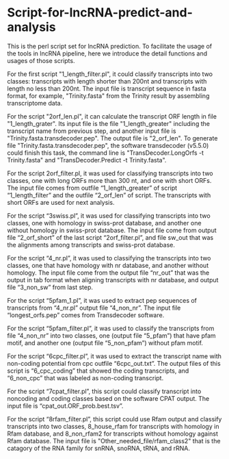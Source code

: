 # Script-for-lncRNA-predict-and-analysis

This is the perl script set for lncRNA prediction. To facilitate the usage of the tools in lncRNA pipeline, here we introduce the detail functions and usages of those scripts. 

For the first script "1_length_filter.pl", it could classify transcripts into two classes: transcripts with length shorter than 200nt and transcripts with length no less than 200nt. The input file is transcript sequence in fasta format, for example, "Trinity.fasta" from the Trinity result by assembling transcriptome data.

For the script "2orf_len.pl", it can calculate the transcript ORF length in file "1_length_grater". Its input file is the file "1_length_greater" including the transcript name from previous step, and another input file is "Trinity.fasta.transdecoder.pep". The output file is "2_orf_len". To generate file "Trinity.fasta.transdecoder.pep", the software transdecoder (v5.5.0) could finish this task, the command line is "TransDecoder.LongOrfs -t Trinity.fasta" and "TransDecoder.Predict -t Trinity.fasta".

For the script 2orf_filter.pl, it was used for classifying transcripts into two classes, one with long ORFs more than 300 nt, and one with short ORFs. The input file comes from outfile “1_length_greater” of script “1_length_filter” and the outfile “2_orf_len” of script. The transcripts with short ORFs are used for next analysis. 

For the script “3swiss.pl”, it was used for classifying transcripts into two classes, one with homology in swiss-prot database, and another one without homology in swiss-prot database. The input file come from output file “2_orf_short” of the last script “2orf_filter.pl”, and file sw_out that was the alignments among transcripts and swiss-prot database. 

For the script “4_nr.pl”, it was used to classifying the transcripts into two classes, one that have homology with nr database, and another without homology. The input file come from the output file “nr_out” that was the output in tab format when aligning transcripts with nr database, and output file “3_non_sw” from last step. 

For the script “5pfam_1.pl”, it was used to extract pep sequences of transcripts from “4_nr.pl” output file “4_non_nr”. The input file “longest_orfs.pep” comes from Transdecoder software.

For the script “5pfam_filter.pl”, it was used to classify the transcripts from file “4_non_nr” into two classes, one (output file “5_pfam”) that have pfam motif, and another one (output file “5_non_pfam”) without pfam motif. 

For the script “6cpc_filter.pl”, it was used to extract the transcript name with non-coding potential from cpc outfile “6cpc_out.txt”. The output files of this script is “6_cpc_coding” that showed the coding transcripts, and “6_non_cpc” that was labeled as non-coding transcript.

For the script “7cpat_filter.pl”, this script could classify transcript into noncoding and coding classes based on the software CPAT output. The input file is “cpat_out.ORF_prob.best.tsv”.

For the script “8rfam_filter.pl”, this script could use Rfam output and classify transcripts into two classes, 8_house_rfam for transcripts with homology in Rfam database, and 8_non_rfam2 for transcripts without homology against Rfam database. The input file is "Other_needed_file/rfam_class2" that is  the catagory of the RNA family for snRNA, snoRNA, tRNA, and rRNA.



